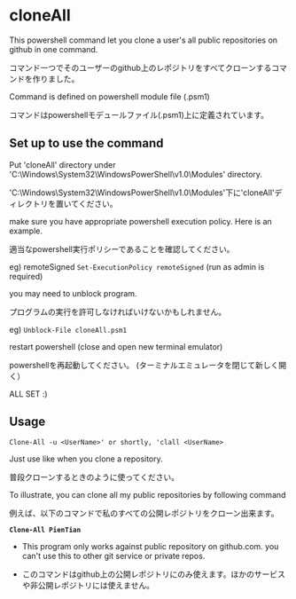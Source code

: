 # cloneAll
This powershell command let you clone a user's all public repositories on github in one command.

コマンド一つでそのユーザーのgithub上のレポジトリをすべてクローンするコマンドを作りました。

Command is defined on powershell module file (.psm1)

コマンドはpowershellモデュールファイル(.psm1)上に定義されています。


## Set up to use the command
Put 'cloneAll' directory under 'C:\Windows\System32\WindowsPowerShell\v1.0\Modules' directory.

'C:\Windows\System32\WindowsPowerShell\v1.0\Modules'下に'cloneAll'ディレクトリを置いてください。

make sure you have appropriate powershell execution policy. Here is an example.

適当なpowershell実行ポリシーであることを確認してください。

eg) remoteSigned
`Set-ExecutionPolicy remoteSigned`   (run as admin is required)

you may need to unblock program.

プログラムの実行を許可しなければいけないかもしれません。

eg)
`Unblock-File cloneAll.psm1`

restart powershell (close and open new terminal emulator)

powershellを再起動してください。 (ターミナルエミュレータを閉じて新しく開く）

ALL SET :)
## Usage
`Clone-All -u <UserName>' or shortly, 'clall <UserName>`

Just use like when you clone a repository.

普段クローンするときのように使ってください。

To illustrate, you can clone all my public repositories by following command

例えば、以下のコマンドで私のすべての公開レポジトリをクローン出来ます。

**`Clone-All PienTian`**


* This program only works against public repository on github.com. you can't use this to other git service or private repos. 

* このコマンドはgithub上の公開レポジトリにのみ使えます。ほかのサービスや非公開レポジトリには使えません。
